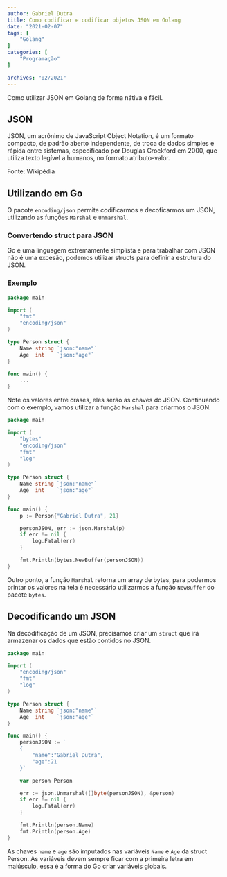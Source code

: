 ```yaml
---
author: Gabriel Dutra
title: Como codificar e codificar objetos JSON em Golang 
date: "2021-02-07"
tags: [
    "Golang"
]
categories: [
    "Programação"
]

archives: "02/2021"
---
```


Como utilizar JSON em Golang de forma nátiva e fácil.
<!--more-->

## JSON

JSON, um acrônimo de JavaScript Object Notation, é um formato compacto, de padrão aberto independente, de troca de dados simples e rápida entre sistemas, especificado por Douglas Crockford em 2000, que utiliza texto legível a humanos, no formato atributo-valor.

Fonte: Wikipédia

## Utilizando em Go

O pacote `encoding/json` permite codificarmos e decoficarmos um JSON, utilizando as funções `Marshal` e `Unmarshal`.

### Convertendo struct para JSON

Go é uma linguagem extremamente simplista e para trabalhar com JSON não é uma excesão, podemos utilizar structs para definir a estrutura do JSON.

### Exemplo

```go
package main

import (
    "fmt"
    "encoding/json"
)

type Person struct {
    Name string `json:"name"`
    Age  int    `json:"age"`
}

func main() {
    ...    
}
```

Note os valores entre crases, eles serão as chaves do JSON. Continuando com o exemplo, vamos utilizar a função `Marshal` para criarmos o JSON.

```go
package main

import (
	"bytes"
	"encoding/json"
	"fmt"
	"log"
)

type Person struct {
	Name string `json:"name"`
	Age  int    `json:"age"`
}

func main() {
	p := Person{"Gabriel Dutra", 21}

	personJSON, err := json.Marshal(p)
	if err != nil {
		log.Fatal(err)
	}

	fmt.Println(bytes.NewBuffer(personJSON))
}
```

Outro ponto, a função `Marshal` retorna um array de bytes, para podermos printar os valores na tela é necessário utilizarmos a função `NewBuffer` do pacote `bytes`.

## Decodificando um JSON

Na decodificação de um JSON, precisamos criar um `struct` que irá armazenar os dados que estão contidos
no JSON.

```go
package main

import (
	"encoding/json"
	"fmt"
	"log"
)

type Person struct {
	Name string `json:"name"`
	Age  int    `json:"age"`
}

func main() {
	personJSON := `
    {
        "name":"Gabriel Dutra",
        "age":21
    }`

	var person Person

	err := json.Unmarshal([]byte(personJSON), &person)
	if err != nil {
		log.Fatal(err)
	}

	fmt.Println(person.Name)
	fmt.Println(person.Age)
}
```

As chaves `name` e `age` são imputados nas variáveis `Name` e `Age` da struct Person. As variáveis devem
sempre ficar com a primeira letra em maiúsculo, essa é a forma do Go criar variáveis globais.
